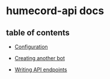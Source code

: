 # humecord-api docs

## table of contents

* [Configuration](misc/config.md)

* [Creating another bot](write/bot.md)

* [Writing API endpoints](write/endpoint.md)